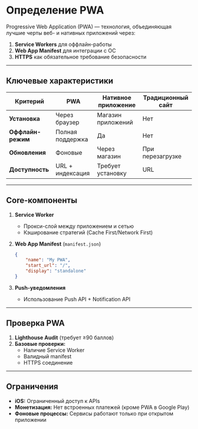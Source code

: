 # **Определение PWA**

Progressive Web Application (PWA) — технология, объединяющая лучшие черты веб- и нативных приложений через:

1. **Service Workers** для оффлайн-работы
2. **Web App Manifest** для интеграции с ОС
3. **HTTPS** как обязательное требование безопасности

---

## **Ключевые характеристики**

| Критерий          | PWA              | Нативное приложение | Традиционный сайт |
| ----------------- | ---------------- | ------------------- | ----------------- |
| **Установка**     | Через браузер    | Магазин приложений  | Нет               |
| **Оффлайн-режим** | Полная поддержка | Да                  | Нет               |
| **Обновления**    | Фоновые          | Через магазин       | При перезагрузке  |
| **Доступность**   | URL + индексация | Требует установку   | URL               |

---

## **Core-компоненты**

1. **Service Worker**

    - Прокси-слой между приложением и сетью
    - Кэширование стратегий (Cache First/Network First)

2. **Web App Manifest** (`manifest.json`)

    ```json
    {
        "name": "My PWA",
        "start_url": "/",
        "display": "standalone"
    }
    ```

3. **Push-уведомления**
    - Использование Push API + Notification API

---

## **Проверка PWA**

1. **Lighthouse Audit** (требует ≥90 баллов)
2. **Базовые проверки:**
    - Наличие Service Worker
    - Валидный manifest
    - HTTPS соединение

---

## **Ограничения**

- **iOS:** Ограниченный доступ к APIs
- **Монетизация:** Нет встроенных платежей (кроме PWA в Google Play)
- **Фоновые процессы:** Сервисы работают только при открытом приложении
